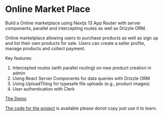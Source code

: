 # Online Market Place

Build a Online marketplace using Nextjs 13 App Router with server components, parallel and intercepting routes as well as Drizzle ORM.

Online marketplace allowing users to purchase products as well as sign up and list their own products for sale. Users can create a seller profile, manage products and collect payment.

Key features:

1. Intercepted routes (with parallel routing) on new product creation in admin
2. Using React Server Components for data queries with Drizzle ORM
3. Using UploadThing for typesafe file uploads (e.g., product images)
4. User authentication with Clerk

[The Demo](https://onestopshop.jackblatch.com/)

[The code for the project](https://github.com/jackblatch/OneStopShop) is available please donot copy just use it to learn.
